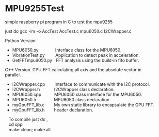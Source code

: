 MPU9255Test
==============

simple raspberry pi  program in C to test the mpu9255


 just do gcc -lm -o AccTest AccTest.c mpu6050.c I2CWrapper.c

Python Version
- MPU6050.py&nbsp;&nbsp;&nbsp;&nbsp;&nbsp;&nbsp;&nbsp;&nbsp;&nbsp;&nbsp;&nbsp;&nbsp;&nbsp;&nbsp;Interface class for the MPU6050.
- VibrationTest.py&nbsp;&nbsp;&nbsp;&nbsp;&nbsp;&nbsp;&nbsp;&nbsp;&nbsp;Application to detect peak in acceleration.
- GetFFTmpu6050.py&nbsp;&nbsp;&nbsp;FFT analysis using the build-in fifo buffer.

C++ Version.  GPU FFT calculating all axis and the absolute vector in parallel.
- I2CWrapper.cpp&nbsp;&nbsp;&nbsp;&nbsp;&nbsp;&nbsp;&nbsp;&nbsp;Interface to communicate with the I2C protocol.
- I2CWrapper.h&nbsp;&nbsp;&nbsp;&nbsp;&nbsp;&nbsp;&nbsp;&nbsp;&nbsp;&nbsp;&nbsp;&nbsp;I2CWrapper class declaration.
- MPU6050.cpp&nbsp;&nbsp;&nbsp;&nbsp;&nbsp;&nbsp;&nbsp;&nbsp;&nbsp;&nbsp;&nbsp;MPU6050 class interface for the MPU6050.
- MPU6050.h&nbsp;&nbsp;&nbsp;&nbsp;&nbsp;&nbsp;&nbsp;&nbsp;&nbsp;&nbsp;&nbsp;&nbsp;&nbsp;&nbsp;&nbsp;MPU6050 class declaration.
- myGpuFFT_lib.c&nbsp;&nbsp;&nbsp;&nbsp;&nbsp;&nbsp;&nbsp;&nbsp;My own static library to encapsulate the GPU FFT.
- myGpuFFT_lib.h&nbsp;&nbsp;&nbsp;&nbsp;&nbsp;&nbsp;&nbsp;&nbsp;header declaration.

&nbsp;&nbsp;&nbsp;To compile just do ,<br>
&nbsp;&nbsp;&nbsp;cd cpp<br>
&nbsp;&nbsp;&nbsp;make clean; make all
